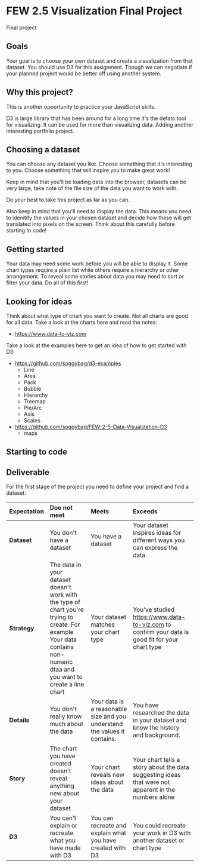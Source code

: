 # FEW 2.5 Visualization Final Project

Final project

## Goals 

Your goal is to choose your own dataset and create a visualization from that dataset. You should use D3 for this assignment. Though we can negotiate if your planned project would be better off using another system. 

## Why this project?

This is another opportunity to practice your JavaScript skills. 

D3 is large library that has been around for a long time it's the defato tool for visualizing. It can be used for more than visualizing data. Adding another interesting portfolio project.

## Choosing a dataset

You can choose any dataset you like. Choose something that it's interesting to you. Choose something that will inspire you to make great work!

Keep in mind that you'll be loading data into the browser, datasets can be very large, take note of the file size of the data you want to work with. 

Do your best to take this project as far as you can. 

Also keep in mind that you'll need to display the data. This means you need to idenitify the values in your chosen dataset and decide how these will get translated into pixels on the screen. Think about this carefully before starting to code!

## Getting started 

Your data may need some work before you will be able to display it. Some chart types require a plain list while others require a hierarchy or other arrangement. To reveal some stories about data you may need to sort or filter your data. Do all of this first! 

## Looking for ideas

Think about what type of chart you want to create. Not all charts are good for all data. Take a look at the charts here and read the notes: 

- https://www.data-to-viz.com

Take a look at the examples here to get an idea of how to get started with D3:

- https://github.com/soggybag/d3-examples
	- Line
	- Area
	- Pack
	- Bubble
	- Hierarchy
	- Treemap
	- Pie/Arc
	- Axis
	- Scales
- https://github.com/soggybag/FEW-2-5-Data-Visualization-D3
	- maps

## Starting to code



## Deliverable

For the first stage of the project you need to define your project and find a dataset. 

| Expectation | Doe not meet | Meets | Exceeds |
|:-------------|:------------------|:----------------|:-----------------|
| **Dataset** | You don't have a dataset | You have a dataset | Your dataset inspires ideas for different ways you can express the data |
| **Strategy** | The data in your dataset doesn't work with the type of chart you're trying to create. For example Your data contains non-numeric dtaa and you want to create a line chart | Your dataset matches your chart type | You've studied https://www.data-to-viz.com to confirm your data is good fit for your chart type  |
| **Details** | You don't really know much about the data | Your data is a reasonable size and you understand the values it contains. | You have researched the data in your dataset and know the history and background. |
| **Story** | The chart you have created doesn't reveal anything new about your dataset | Your chart reveals new ideas about the data | Your chart tells a story about the data suggesting ideas that were not apparent in the numbers alone |
| **D3** | You can't explain or recreate what you have made with D3 | You can recreate and explain what you have created with D3 | You could recreate your work in D3 with another dataset or chart type |